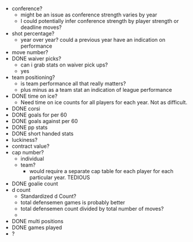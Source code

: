 - conference?
	- might be an issue as conference strength varies by year
	- I could potentially infer conference strength by player strength or deadline moves?
- shot percentage?
	- year over year? could a previous year have an indication on performance
- move number?
- DONE waiver picks?
	- can i grab stats on waiver pick ups?
	- yes
- team positioning?
	- is team performance all that really matters?
	- plus minus as a team stat an indication of league performance
- DONE time on ice?
	- Need time on ice counts for all players for each year. Not as difficult.
- DONE corsi
- DONE goals for per 60
- DONE goals against per 60
- DONE pp stats
- DONE short handed stats
- luckiness?
- contract value?
- cap number?
	- individual
	- team?
		- would require a separate cap table for each player for each particular year. TEDIOUS
- DONE goalie count
- d count
	- Standardized d Count?
	- total defensemen games is probably better
	- total defensemen count divided by total number of moves?
	-
- DONE multi positions
- DONE games played
- ?